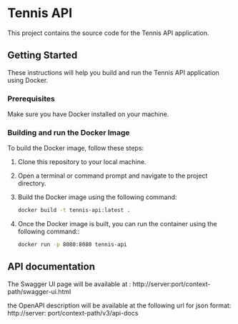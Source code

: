 # Tennis API

This project contains the source code for the Tennis API application.

## Getting Started

These instructions will help you build and run the Tennis API application using Docker.

### Prerequisites

Make sure you have Docker installed on your machine.

### Building and run the Docker Image

To build the Docker image, follow these steps:

1. Clone this repository to your local machine.

2. Open a terminal or command prompt and navigate to the project directory.

3. Build the Docker image using the following command:

   ```bash
   docker build -t tennis-api:latest .
    ```
4. Once the Docker image is built, you can run the container using the following command::

   ```bash
   docker run -p 8080:8080 tennis-api
    ```

## API documentation

The Swagger UI page will be available at : http://server:port/context-path/swagger-ui.html

the OpenAPI description will be available at the following url for json format: http://server:
port/context-path/v3/api-docs

